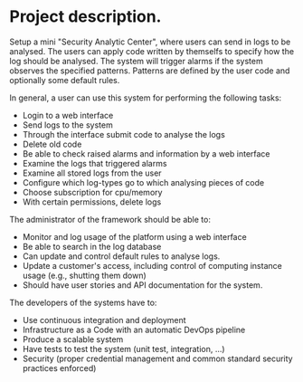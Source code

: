 # Project description.
 
Setup a mini "Security Analytic Center", where users can send in logs to be analysed.
The users can apply code written by themselfs to specify how the log should be analysed.
The system will trigger alarms if the system observes the specified patterns. Patterns are defined by the user code and optionally some default rules.
 
In general, a user can use this system for performing the following tasks:

* Login to a web interface
* Send logs to the system
* Through the interface submit code to analyse the logs
* Delete old code
* Be able to check raised alarms and information by a web interface
* Examine the logs that triggered alarms
* Examine all stored logs from the user
* Configure which log-types go to which analysing pieces of code
* Choose subscription for cpu/memory
* With certain permissions, delete logs

The administrator of the framework should be able to:

* Monitor and log usage of the platform using a web interface
* Be able to search in the log database
* Can update and control default rules to analyse logs.
* Update a customer's access, including control of computing instance usage (e.g., shutting them down)
* Should have user stories and API documentation for the system.

The developers of the systems have to:
 
* Use continuous integration and deployment
* Infrastructure as a Code with an automatic DevOps pipeline
* Produce a scalable system
* Have tests to test the system (unit test, integration, ...)
* Security (proper credential management and common standard security practices enforced)
